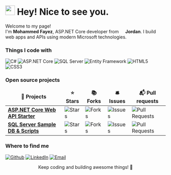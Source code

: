 <h1><img src="https://emojis.slackmojis.com/emojis/images/1531849430/4246/blob-sunglasses.gif?1531849430" width="30"/> Hey! Nice to see you.</h1>

<p>Welcome to my page! </br> I'm <b>Mohammed Fayez</b>, ASP.NET Core developer from <img src="https://upload.wikimedia.org/wikipedia/commons/thumb/c/c0/Flag_of_Jordan.svg/32px-Flag_of_Jordan.svg.png" width="13"/> <b>Jordan</b>. I build web apps and APIs using modern Microsoft technologies.</p>

<h3>Things I code with</h3>
<p>
  <img alt="C#" src="https://img.shields.io/badge/-C%23-239120?style=flat-square&logo=c-sharp&logoColor=white" />
  <img alt="ASP.NET Core" src="https://img.shields.io/badge/-ASP.NET_Core-512BD4?style=flat-square&logo=asp.net&logoColor=white" />
  <img alt="SQL Server" src="https://img.shields.io/badge/-SQL_Server-CC2927?style=flat-square&logo=microsoft-sql-server&logoColor=white" />
  <img alt="Entity Framework" src="https://img.shields.io/badge/-Entity_Framework-512BD4?style=flat-square&logo=entity-framework&logoColor=white" />
  <img alt="HTML5" src="https://img.shields.io/badge/-HTML5-E34F26?style=flat-square&logo=html5&logoColor=white" />
  <img alt="CSS3" src="https://img.shields.io/badge/-CSS3-1572B6?style=flat-square&logo=css3&logoColor=white" />
</p>

<h3>Open source projects</h3>
<table>
  <thead align="center">
    <tr border: none;>
      <td><b>🎁 Projects</b></td>
      <td><b>⭐ Stars</b></td>
      <td><b>📚 Forks</b></td>
      <td><b>🛎 Issues</b></td>
      <td><b>📬 Pull requests</b></td>
    </tr>
  </thead>
  <tbody>
    <tr>
      <td><a href="#"><b>ASP.NET Core Web API Starter</b></a></td>
      <td><img alt="Stars" src="https://img.shields.io/github/stars/mhmdFayez41/aspnetcore-webapi-starter?style=flat-square&labelColor=343b41"/></td>
      <td><img alt="Forks" src="https://img.shields.io/github/forks/mhmdFayez41/aspnetcore-webapi-starter?style=flat-square&labelColor=343b41"/></td>
      <td><img alt="Issues" src="https://img.shields.io/github/issues/mhmdFayez41/aspnetcore-webapi-starter?style=flat-square&labelColor=343b41"/></td>
      <td><img alt="Pull Requests" src="https://img.shields.io/github/issues-pr/mhmdFayez41/aspnetcore-webapi-starter?style=flat-square&labelColor=343b41"/></td>
    </tr>
    <tr>
      <td><a href="#"><b>SQL Server Sample DB & Scripts</b></a></td>
      <td><img alt="Stars" src="https://img.shields.io/github/stars/mhmdFayez41/sqlserver-sample-db?style=flat-square&labelColor=343b41"/></td>
      <td><img alt="Forks" src="https://img.shields.io/github/forks/mhmdFayez41/sqlserver-sample-db?style=flat-square&labelColor=343b41"/></td>
      <td><img alt="Issues" src="https://img.shields.io/github/issues/mhmdFayez41/sqlserver-sample-db?style=flat-square&labelColor=343b41"/></td>
      <td><img alt="Pull Requests" src="https://img.shields.io/github/issues-pr/mhmdFayez41/sqlserver-sample-db?style=flat-square&labelColor=343b41"/></td>
    </tr>
  </tbody>
</table>

<h3>Where to find me</h3>
<p>
<a href="https://github.com/mhmdFayez41" target="_blank"><img alt="Github" src="https://img.shields.io/badge/GitHub-%2312100E.svg?&style=for-the-badge&logo=Github&logoColor=white" /></a>
<a href="https://www.linkedin.com/in/mohammad-fayez-321563325" target="_blank"><img alt="LinkedIn" src="https://img.shields.io/badge/linkedin-%230077B5.svg?&style=for-the-badge&logo=linkedin&logoColor=white" /></a>
<a href="mailto:mhmdfayez17@gmail.com" target="_blank"><img alt="Email" src="https://img.shields.io/badge/Email-%23D14836?style=for-the-badge&logo=gmail&logoColor=white" /></a>
</p>

<p align="center">Keep coding and building awesome things! 🚀</p>
